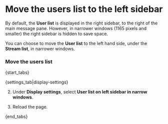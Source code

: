 # Move the users list to the left sidebar

By default, the **User list** is displayed in the right sidebar, to the
right of the main message pane. However, in narrower windows (1165 pixels and
smaller) the right sidebar is hidden to save space.

You can choose to move the **User list** to the left hand side, under the
**Stream list**, in narrower windows.

### Move the users list

{start_tabs}

{settings_tab|display-settings}

2. Under **Display settings**, select **User list on left sidebar in narrow windows**.

3. Reload the page.

{end_tabs}
